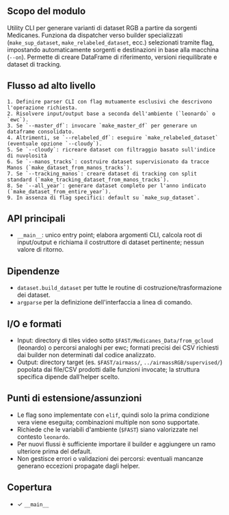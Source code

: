## Scopo del modulo
Utility CLI per generare varianti di dataset RGB a partire da sorgenti Medicanes. Funziona da dispatcher verso builder specializzati (`make_sup_dataset`, `make_relabeled_dataset`, ecc.) selezionati tramite flag, impostando automaticamente sorgenti e destinazioni in base alla macchina (`--on`). Permette di creare DataFrame di riferimento, versioni riequilibrate e dataset di tracking.

## Flusso ad alto livello
```text
1. Definire parser CLI con flag mutuamente esclusivi che descrivono l'operazione richiesta.
2. Risolvere input/output base a seconda dell'ambiente (`leonardo` o `ewc`).
3. Se `--master_df`: invocare `make_master_df` per generare un dataframe consolidato.
4. Altrimenti, se `--relabeled_df`: eseguire `make_relabeled_dataset` (eventuale opzione `--cloudy`).
5. Se `--cloudy`: ricreare dataset con filtraggio basato sull'indice di nuvolosità
6. Se `--manos_tracks`: costruire dataset supervisionato da tracce Manos (`make_dataset_from_manos_tracks`).
7. Se `--tracking_manos`: creare dataset di tracking con split standard (`make_tracking_dataset_from_manos_tracks`).
8. Se `--all_year`: generare dataset completo per l'anno indicato (`make_dataset_from_entire_year`).
9. In assenza di flag specifici: default su `make_sup_dataset`.
```

## API principali
- `__main__`: unico entry point; elabora argomenti CLI, calcola root di input/output e richiama il costruttore di dataset pertinente; nessun valore di ritorno.

## Dipendenze
- `dataset.build_dataset` per tutte le routine di costruzione/trasformazione dei dataset.
- `argparse` per la definizione dell'interfaccia a linea di comando.

## I/O e formati
- Input: directory di tiles video sotto `$FAST/Medicanes_Data/from_gcloud` (leonardo) o percorsi analoghi per ewc; formati precisi dei CSV richiesti dai builder non determinati dal codice analizzato.
- Output: directory target (es. `$FAST/airmass/`, `../airmassRGB/supervised/`) popolata dai file/CSV prodotti dalle funzioni invocate; la struttura specifica dipende dall'helper scelto.

## Punti di estensione/assunzioni
- Le flag sono implementate con `elif`, quindi solo la prima condizione vera viene eseguita; combinazioni multiple non sono supportate.
- Richiede che le variabili d'ambiente (`$FAST`) siano valorizzate nel contesto `leonardo`.
- Per nuovi flussi è sufficiente importare il builder e aggiungere un ramo ulteriore prima del default.
- Non gestisce errori o validazioni dei percorsi: eventuali mancanze generano eccezioni propagate dagli helper.

## Copertura
- ✓ `__main__`
